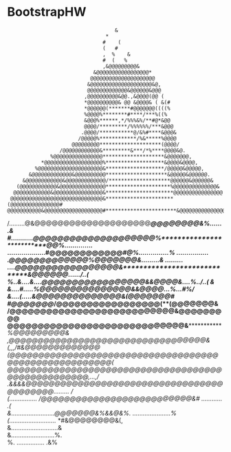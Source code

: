 # BootstrapHW

                                                                                
                                       &                                        
                                    *                                           
                                   #    (                                       
                                   (   #                                        
                                   ,  %    &                                    
                                   #  (   %                                     
                                   ,&@@@@@@@@@&                                 
                                &@@@@@@@@@@@@@@@@@*                             
                               @@@@@@@@@@@@@@@@@@@@@                            
                              &@@@@@@@@@@@@@@@@@@@@&@,                          
                              @@@@@@@@@@@@@&@@@@@@&@@@                          
                             ,@@@@@@@@@@&@@.,&@@@@(@@ (                         
                             *@@@@@@@@@@& @@ &@@@@& ( &(#                       
                             *@@@@@@(*******#@@@@@@@((((%                       
                             %@@@@%********#****/***%((%                        
                             &@@@%******,*/%%%&%/**#@*&@@                       
                             @@@@/*********/%%%%%%/***&@@@                      
                            .@@@@/***********@/&%#****&@@@&                     
                           /@@@@@%************/%&*****%@@@@                     
                         @@@@@@@@@********************(@@@@/                    
                     /@@@@@@@@@@@@&*********&***/*%****@@@@&@.                  
                  %@@@@@@@@@@@@@@@@********************&@@@@@@@,                
               *@@@@@@@@@@@@@@@@@@@%*******************&@@@@&@@@@,              
             %@@@@@@@@@@@@@@@@@@@@@&*******************/@@@@@&@@@@@,            
           &@@@@@@@@@@@@@&@@@@@@@@@@********************&@@@@@&@@@@@@.          
         &@@@@@@@@@@@@&@@@@@@@@@@@@@/********************@@@@@@&@@@@@@&         
       (@@@@@@@@@@@@&@@@@@@@@@@@@@@@*********************%@@@@@@@@@@@@@@&       
      @@@@@@@@@@@@&@@@@@@@@@@@@@@@@&**********************@@@@@@@@@@@@@@@@      
     @@@@@@@@@@@@@@@@@@@@@@@@@@@@@@&**********************(@@@@@@@@@@@@@@@@#    
    @@@@@@@@@@@&@@@@@@@@@@@@@@@@@@@#***********************&@@@@@@@@@@@@@@@@#   
   /.........@&@@@@@@@@@@@@@@@@@@@@*************************@@@@@@@@&%.......&  
  #...........@@@@@@@@@@@@@@@@@@@@%**************************@@%..............* 
  ...................#@@@@@@@@@@@@***************************#@%...............%
 *................ .@@@@@@@@@@@@@%****************************@@@@@@@&.........&
 ......... ....@@@@@@@@@@@@@@@@@&*****************************&@@@@@@....*../..(
  %..&....&....@@@@@@@@@@@@@@@@@&*****************************&@@@@&....%../..( 
   & &....#.....%@@@@@@@@@@@@@@@&*****************************&@@@@...%...#%/   
      &....(.....&@@@@@@@@@@@@@@&****************************(@@@@@@@#          
      #@@@@@@@*/@@@@@@@@@@@@@@@@@(**************************(@@@@@@@&           
      /@@@@@@@@@@@@@@@@@@@@@@@@@@@&************************@@@@@@@@@            
       @@@@@@@@@@@@@@@@@@@@@@@@@@@@@&*******************%@@@@@@@@@&             
       ,@@@@@@@@@@@@@@@@@@@@@@@@@@@@@@@@@@&(*,,,*/#&@@@@@@@@@@@@@*              
        (@@@@@@@@@@@@@@@@@@@@@@@@@@@@@@@@@@@@@@@@@@@@@@@@@@@@@@(                
          @@@@@@@@@@@@@@@@@@@@@@@@@@@@@@@@@@@@@@@@@@@@@@@@@@@,...,/             
           .&&&&@@@@@@@@@@@@@@@@@@@@@@@@@@@@@@@@@@@@@@@@@@......... /           
      *(................ /@@@@@@@@@@@@@@@@@@@@@@@@@@&# ............ .(          
    &.........................@@@@@@@&%&&@&%*. ......................%          
  (...........................*                *#&@@@@@@@@&(,                   
 &...........................&                                                  
&.........................%.                                                    
%. ................ .&%                                                         
